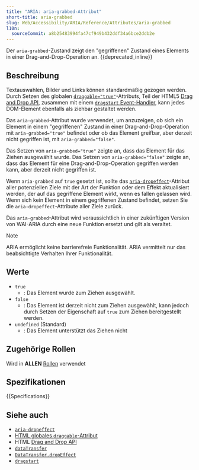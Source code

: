```yaml
---
title: "ARIA: aria-grabbed-Attribut"
short-title: aria-grabbed
slug: Web/Accessibility/ARIA/Reference/Attributes/aria-grabbed
l10n:
  sourceCommit: a8b25483994fa47cf949b432ddf34a6bce2ddb2e
---
```


Der `aria-grabbed`-Zustand zeigt den "gegriffenen" Zustand eines Elements in einer Drag-and-Drop-Operation an. {{deprecated_inline}}

## Beschreibung

Textauswahlen, Bilder und Links können standardmäßig gezogen werden. Durch Setzen des globalen [`draggable="true"`](/de/docs/Web/HTML/Reference/Global_attributes/draggable)-Attributs, Teil der HTML5 [Drag and Drop API](/de/docs/Web/API/HTML_Drag_and_Drop_API), zusammen mit einem [`dragstart` Event-Handler](/de/docs/Web/API/HTMLElement/dragstart_event), kann jedes DOM-Element ebenfalls als ziehbar gestaltet werden.

Das `aria-grabbed`-Attribut wurde verwendet, um anzuzeigen, ob sich ein Element in einem "gegriffenen" Zustand in einer Drag-and-Drop-Operation mit `aria-grabbed="true"` befindet oder ob das Element greifbar, aber derzeit nicht gegriffen ist, mit `aria-grabbed="false"`.

Das Setzen von `aria-grabbed="true"` zeigte an, dass das Element für das Ziehen ausgewählt wurde. Das Setzen von `aria-grabbed="false"` zeigte an, dass das Element für eine Drag-and-Drop-Operation gegriffen werden kann, aber derzeit nicht gegriffen ist.

Wenn `aria-grabbed` auf `true` gesetzt ist, sollte das [`aria-dropeffect`](/de/docs/Web/Accessibility/ARIA/Reference/Attributes/aria-dropeffect)-Attribut aller potenziellen Ziele mit der Art der Funktion oder dem Effekt aktualisiert werden, der auf das gegriffene Element wirkt, wenn es fallen gelassen wird. Wenn sich kein Element in einem gegriffenen Zustand befindet, setzen Sie die `aria-dropeffect`-Attribute aller Ziele zurück.

Das `aria-grabbed`-Attribut wird voraussichtlich in einer zukünftigen Version von WAI-ARIA durch eine neue Funktion ersetzt und gilt als veraltet.

> [!NOTE]
> ARIA ermöglicht keine barrierefreie Funktionalität. ARIA vermittelt nur das beabsichtigte Verhalten Ihrer Funktionalität.

## Werte

- `true`
  - : Das Element wurde zum Ziehen ausgewählt.
- `false`
  - : Das Element ist derzeit nicht zum Ziehen ausgewählt, kann jedoch durch Setzen der Eigenschaft auf `true` zum Ziehen bereitgestellt werden.
- `undefined` (Standard)
  - : Das Element unterstützt das Ziehen nicht

## Zugehörige Rollen

Wird in **ALLEN** [Rollen](/de/docs/Web/Accessibility/ARIA/Reference/Roles) verwendet

## Spezifikationen

{{Specifications}}

## Siehe auch

- [`aria-dropeffect`](/de/docs/Web/Accessibility/ARIA/Reference/Attributes/aria-dropeffect)
- [HTML globales `draggable`-Attribut](/de/docs/Web/HTML/Reference/Global_attributes/draggable)
- HTML [Drag and Drop API](/de/docs/Web/API/HTML_Drag_and_Drop_API)
- [`dataTransfer`](/de/docs/Web/API/DataTransfer)
- [`DataTransfer.dropEffect`](/de/docs/Web/API/DataTransfer/dropEffect)
- [`dragstart`](/de/docs/Web/API/HTMLElement/dragstart_event)
